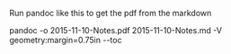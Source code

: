 Run pandoc like this to get the pdf from the markdown

pandoc -o 2015-11-10-Notes.pdf 2015-11-10-Notes.md -V geometry:margin=0.75in --toc
